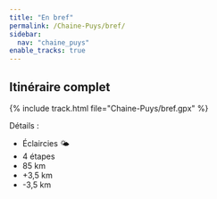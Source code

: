```yaml
---
title: "En bref"
permalink: /Chaine-Puys/bref/
sidebar:
  nav: "chaine_puys"
enable_tracks: true
---
```


## Itinéraire complet

{% include track.html file="Chaine-Puys/bref.gpx" %}

Détails :
* Éclaircies :sun_behind_small_cloud:
* 4 étapes
* 85 km
* +3,5 km
* -3,5 km
